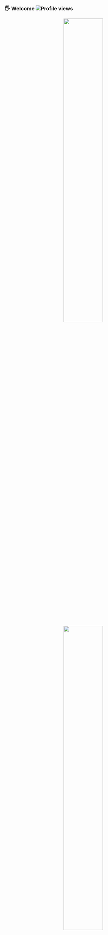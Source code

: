 ### 🖐 Welcome ![Profile views](https://komarev.com/ghpvc/?username=neivanh&color=blue)

<p align="center">
  <img height="50%" width="auto" src ="https://github-readme-stats.vercel.app/api?username=neivanh&show_icons=true&count_private=true&theme=darcula&hide_border=true&hide=issues,contribs&bg_color=00000000">
  <img height="50%" width="auto" src ="https://github-readme-stats.vercel.app/api/top-langs/?username=neivanh&layout=compact&hide_border=true&theme=darcula&bg_color=00000000&langs_count=6&hide=jupyter%20notebook,tex,css,php">
  <br>
  <br>
  <img src ="https://github-readme-streak-stats.herokuapp.com?user=adil-nauruzbaev&theme=darcula&hide_border=true&background=FFFFFF00">
  <br>
</p>

